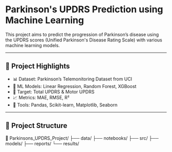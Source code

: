 # Parkinson's UPDRS Prediction using Machine Learning

This project aims to predict the progression of Parkinson’s disease using the UPDRS scores (Unified Parkinson's Disease Rating Scale) with various machine learning models.

---

## 📌 Project Highlights

- 📊 Dataset: Parkinson’s Telemonitoring Dataset from UCI
- 🤖 ML Models: Linear Regression, Random Forest, XGBoost
- 🧠 Target: Total UPDRS & Motor UPDRS
- 📈 Metrics: MAE, RMSE, R²
- 🧪 Tools: Pandas, Scikit-learn, Matplotlib, Seaborn

---

## 📁 Project Structure

📂 Parkinsons_UPDRS_Project/ ├── data/ ├── notebooks/ ├── src/ ├── models/ ├── reports/ └── results/
